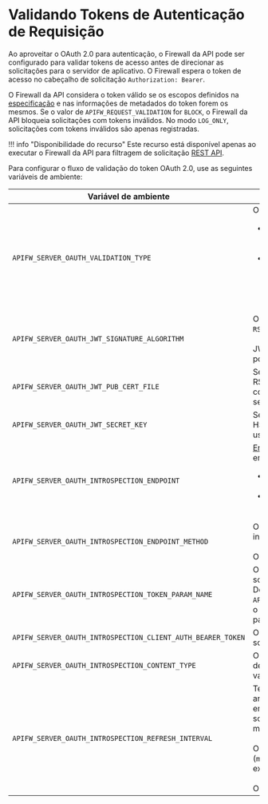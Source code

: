 # Validando Tokens de Autenticação de Requisição

Ao aproveitar o OAuth 2.0 para autenticação, o Firewall da API pode ser configurado para validar tokens de acesso antes de direcionar as solicitações para o servidor de aplicativo. O Firewall espera o token de acesso no cabeçalho de solicitação `Authorization: Bearer`.

O Firewall da API considera o token válido se os escopos definidos na [especificação](https://swagger.io/docs/specification/authentication/oauth2/) e nas informações de metadados do token forem os mesmos. Se o valor de `APIFW_REQUEST_VALIDATION` for `BLOCK`, o Firewall da API bloqueia solicitações com tokens inválidos. No modo `LOG_ONLY`, solicitações com tokens inválidos são apenas registradas.

!!! info "Disponibilidade do recurso"
    Este recurso está disponível apenas ao executar o Firewall da API para filtragem de solicitação [REST API](../installation-guides/docker-container.md).

Para configurar o fluxo de validação do token OAuth 2.0, use as seguintes variáveis ​​de ambiente:

| Variável de ambiente | Descrição |
| -------------------- | ----------- |
| `APIFW_SERVER_OAUTH_VALIDATION_TYPE` | O tipo de validação do token de autenticação:<ul><li>`JWT` se estiver usando JWT para autenticação de solicitação. Configure mais detalhes por meio das variáveis `APIFW_SERVER_OAUTH_JWT_*`.</li><li>`INTROSPECTION` se estiver usando outros tipos de token que podem ser validados pelo serviço específico de introspecção de token. Configure mais detalhes por meio das variáveis `APIFW_SERVER_OAUTH_INTROSPECTION_*`.</li></ul> |
| `APIFW_SERVER_OAUTH_JWT_SIGNATURE_ALGORITHM` | O algoritmo usado para assinar JWTs: `RS256`, `RS384`, `RS512`, `HS256`, `HS384` ou `HS512`.<br><br>JWTs assinados usando o algoritmo `ECDSA` não podem ser validados pelo Firewall da API. |
| `APIFW_SERVER_OAUTH_JWT_PUB_CERT_FILE` | Se os JWTs forem assinados usando o algoritmo RS256, RS384 ou RS512, o caminho para o arquivo com a chave pública RSA (`*.pem`). Este arquivo deve ser montado no contêiner Docker do Firewall da API. |
| `APIFW_SERVER_OAUTH_JWT_SECRET_KEY` | Se os JWTs forem assinados usando o algoritmo HS256, HS384 ou HS512, o valor da chave secreta usado para assinar os JWTs. |
| `APIFW_SERVER_OAUTH_INTROSPECTION_ENDPOINT` | [Endpoint de introspecção de token](https://www.oauth.com/oauth2-servers/token-introspection-endpoint/). Exemplos de endpoints:<ul><li>`https://www.googleapis.com/oauth2/v1/tokeninfo` se estiver usando o Google OAuth</li><li>`http://example.com/restv1/introspection` para tokens OAuth 2.0 do Gluu</li></ul> |
| `APIFW_SERVER_OAUTH_INTROSPECTION_ENDPOINT_METHOD` | O método das solicitações ao endpoint de introspecção de token. Pode ser `GET` ou `POST`.<br><br>O valor padrão é `GET`. |
| `APIFW_SERVER_OAUTH_INTROSPECTION_TOKEN_PARAM_NAME` | O nome do parâmetro com o valor do token nas solicitações ao endpoint de introspecção. Dependendo do valor do `APIFW_SERVER_OAUTH_INTROSPECTION_ENDPOINT_METHOD`, o Firewall da API considera automaticamente o parâmetro como parâmetro de consulta ou corpo. |
| `APIFW_SERVER_OAUTH_INTROSPECTION_CLIENT_AUTH_BEARER_TOKEN` | O valor do token Bearer para autenticar as solicitações ao endpoint de introspecção. |
| <a name="apifw-server-oauth-introspection-content-type"></a>`APIFW_SERVER_OAUTH_INTROSPECTION_CONTENT_TYPE` | O valor do cabeçalho `Content-Type` indicando o tipo de mídia do serviço de introspecção de token. O valor padrão é `application/octet-stream`. |
| `APIFW_SERVER_OAUTH_INTROSPECTION_REFRESH_INTERVAL` | Tempo de vida dos metadados do token armazenados em cache. O Firewall da API armazena em cache os metadados do token e, se receber solicitações com os mesmos tokens, obtém seus metadados do cache.<br><br>O intervalo pode ser definido em horas (`h`), minutos (`m`), segundos (`s`) ou no formato combinado (por exemplo, `1h10m50s`).<br><br>O valor padrão é `10m` (10 minutos).  |
